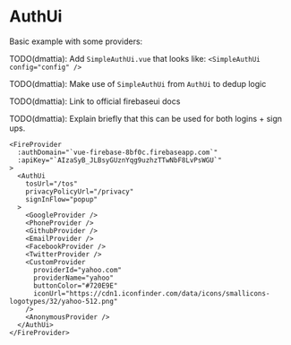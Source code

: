 # AuthUi

Basic example with some providers:

TODO(dmattia): Add `SimpleAuthUi.vue` that looks like: `<SimpleAuthUi config="config" />`

TODO(dmattia): Make use of `SimpleAuthUi` from `AuthUi` to dedup logic

TODO(dmattia): Link to official firebaseui docs

TODO(dmattia): Explain briefly that this can be used for both logins + sign ups.

```vue
<FireProvider
  :authDomain="`vue-firebase-8bf0c.firebaseapp.com`"
  :apiKey="`AIzaSyB_JLBsyGUznYqg9uzhzTTwNbF8LvPsWGU`"
>
  <AuthUi
    tosUrl="/tos"
    privacyPolicyUrl="/privacy"
    signInFlow="popup"
  >
    <GoogleProvider />
    <PhoneProvider />
    <GithubProvider />
    <EmailProvider />
    <FacebookProvider />
    <TwitterProvider />
    <CustomProvider
      providerId="yahoo.com"
      providerName="yahoo"
      buttonColor="#720E9E"
      iconUrl="https://cdn1.iconfinder.com/data/icons/smallicons-logotypes/32/yahoo-512.png"
    />
    <AnonymousProvider />
  </AuthUi>
</FireProvider>
```
